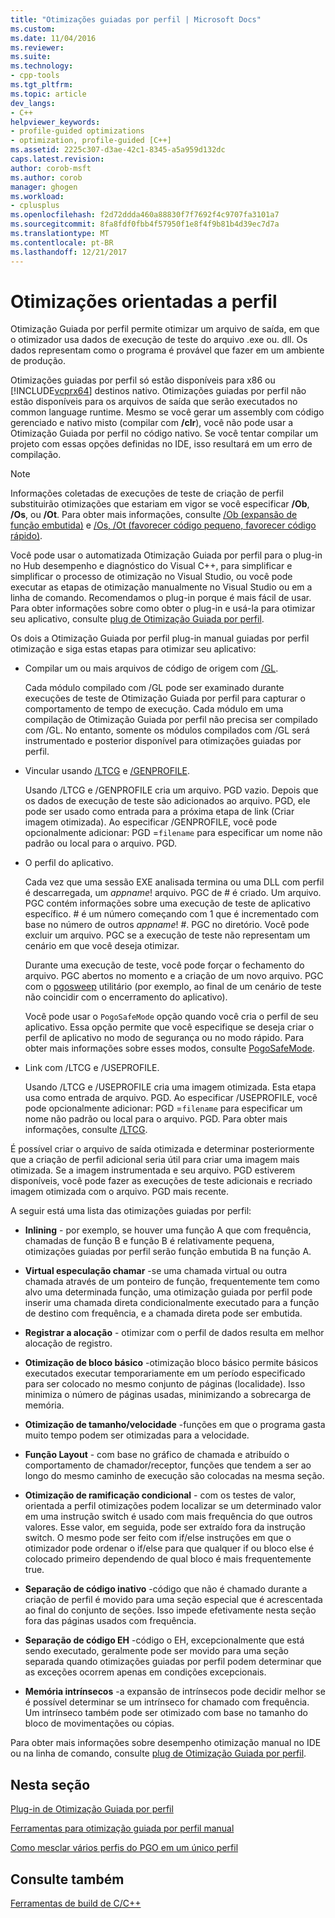 ```yaml
---
title: "Otimizações guiadas por perfil | Microsoft Docs"
ms.custom: 
ms.date: 11/04/2016
ms.reviewer: 
ms.suite: 
ms.technology:
- cpp-tools
ms.tgt_pltfrm: 
ms.topic: article
dev_langs:
- C++
helpviewer_keywords:
- profile-guided optimizations
- optimization, profile-guided [C++]
ms.assetid: 2225c307-d3ae-42c1-8345-a5a959d132dc
caps.latest.revision: 
author: corob-msft
ms.author: corob
manager: ghogen
ms.workload:
- cplusplus
ms.openlocfilehash: f2d72ddda460a88830f7f7692f4c9707fa3101a7
ms.sourcegitcommit: 8fa8fdf0fbb4f57950f1e8f4f9b81b4d39ec7d7a
ms.translationtype: MT
ms.contentlocale: pt-BR
ms.lasthandoff: 12/21/2017
---
```

# <a name="profile-guided-optimizations"></a>Otimizações orientadas a perfil
Otimização Guiada por perfil permite otimizar um arquivo de saída, em que o otimizador usa dados de execução de teste do arquivo .exe ou. dll. Os dados representam como o programa é provável que fazer em um ambiente de produção.  
  
 Otimizações guiadas por perfil só estão disponíveis para x86 ou [!INCLUDE[vcprx64](../../assembler/inline/includes/vcprx64_md.md)] destinos nativo. Otimizações guiadas por perfil não estão disponíveis para os arquivos de saída que serão executados no common language runtime. Mesmo se você gerar um assembly com código gerenciado e nativo misto (compilar com **/clr**), você não pode usar a Otimização Guiada por perfil no código nativo. Se você tentar compilar um projeto com essas opções definidas no IDE, isso resultará em um erro de compilação.  
  
> [!NOTE]
>  Informações coletadas de execuções de teste de criação de perfil substituirão otimizações que estariam em vigor se você especificar **/Ob**, **/Os**, ou **/Ot**. Para obter mais informações, consulte [/Ob (expansão de função embutida)](../../build/reference/ob-inline-function-expansion.md) e [/Os, /Ot (favorecer código pequeno, favorecer código rápido)](../../build/reference/os-ot-favor-small-code-favor-fast-code.md).  
  
 Você pode usar o automatizada Otimização Guiada por perfil para o plug-in no Hub desempenho e diagnóstico do Visual C++, para simplificar e simplificar o processo de otimização no Visual Studio, ou você pode executar as etapas de otimização manualmente no Visual Studio ou em a linha de comando. Recomendamos o plug-in porque é mais fácil de usar. Para obter informações sobre como obter o plug-in e usá-la para otimizar seu aplicativo, consulte [plug de Otimização Guiada por perfil](../../build/reference/profile-guided-optimization-in-the-performance-and-diagnostics-hub.md).  
  
 Os dois a Otimização Guiada por perfil plug-in manual guiadas por perfil otimização e siga estas etapas para otimizar seu aplicativo:  
  
-   Compilar um ou mais arquivos de código de origem com [/GL](../../build/reference/gl-whole-program-optimization.md).  
  
     Cada módulo compilado com /GL pode ser examinado durante execuções de teste de Otimização Guiada por perfil para capturar o comportamento de tempo de execução. Cada módulo em uma compilação de Otimização Guiada por perfil não precisa ser compilado com /GL. No entanto, somente os módulos compilados com /GL será instrumentado e posterior disponível para otimizações guiadas por perfil.  
  
-   Vincular usando [/LTCG](../../build/reference/ltcg-link-time-code-generation.md) e [/GENPROFILE](../../build/reference/genprofile-fastgenprofile-generate-profiling-instrumented-build.md).  
  
     Usando /LTCG e /GENPROFILE cria um arquivo. PGD vazio. Depois que os dados de execução de teste são adicionados ao arquivo. PGD, ele pode ser usado como entrada para a próxima etapa de link (Criar imagem otimizada). Ao especificar /GENPROFILE, você pode opcionalmente adicionar: PGD =`filename` para especificar um nome não padrão ou local para o arquivo. PGD.  
  
-   O perfil do aplicativo.  
  
     Cada vez que uma sessão EXE analisada termina ou uma DLL com perfil é descarregada, um *appname*! arquivo. PGC de # é criado. Um arquivo. PGC contém informações sobre uma execução de teste de aplicativo específico. # é um número começando com 1 que é incrementado com base no número de outros *appname*! #. PGC no diretório. Você pode excluir um arquivo. PGC se a execução de teste não representam um cenário em que você deseja otimizar.  
  
     Durante uma execução de teste, você pode forçar o fechamento do arquivo. PGC abertos no momento e a criação de um novo arquivo. PGC com o [pgosweep](../../build/reference/pgosweep.md) utilitário (por exemplo, ao final de um cenário de teste não coincidir com o encerramento do aplicativo).  
  
     Você pode usar o `PogoSafeMode` opção quando você cria o perfil de seu aplicativo. Essa opção permite que você especifique se deseja criar o perfil de aplicativo no modo de segurança ou no modo rápido. Para obter mais informações sobre esses modos, consulte [PogoSafeMode](../../build/reference/pogosafemode.md).  
  
-   Link com /LTCG e /USEPROFILE.  
  
     Usando /LTCG e /USEPROFILE cria uma imagem otimizada. Esta etapa usa como entrada de arquivo. PGD. Ao especificar /USEPROFILE, você pode opcionalmente adicionar: PGD =`filename` para especificar um nome não padrão ou local para o arquivo. PGD. Para obter mais informações, consulte [/LTCG](../../build/reference/ltcg-link-time-code-generation.md).  
  
 É possível criar o arquivo de saída otimizada e determinar posteriormente que a criação de perfil adicional seria útil para criar uma imagem mais otimizada. Se a imagem instrumentada e seu arquivo. PGD estiverem disponíveis, você pode fazer as execuções de teste adicionais e recriado imagem otimizada com o arquivo. PGD mais recente.  
  
 A seguir está uma lista das otimizações guiadas por perfil:  
  
-   **Inlining** - por exemplo, se houver uma função A que com frequência, chamadas de função B e função B é relativamente pequena, otimizações guiadas por perfil serão função embutida B na função A.  
  
-   **Virtual especulação chamar** -se uma chamada virtual ou outra chamada através de um ponteiro de função, frequentemente tem como alvo uma determinada função, uma otimização guiada por perfil pode inserir uma chamada direta condicionalmente executado para a função de destino com frequência, e a chamada direta pode ser embutida.  
  
-   **Registrar a alocação** - otimizar com o perfil de dados resulta em melhor alocação de registro.  
  
-   **Otimização de bloco básico** -otimização bloco básico permite básicos executados executar temporariamente em um período especificado para ser colocado no mesmo conjunto de páginas (localidade). Isso minimiza o número de páginas usadas, minimizando a sobrecarga de memória.  
  
-   **Otimização de tamanho/velocidade** -funções em que o programa gasta muito tempo podem ser otimizadas para a velocidade.  
  
-   **Função Layout** - com base no gráfico de chamada e atribuído o comportamento de chamador/receptor, funções que tendem a ser ao longo do mesmo caminho de execução são colocadas na mesma seção.  
  
-   **Otimização de ramificação condicional** - com os testes de valor, orientada a perfil otimizações podem localizar se um determinado valor em uma instrução switch é usado com mais frequência do que outros valores.  Esse valor, em seguida, pode ser extraído fora da instrução switch.  O mesmo pode ser feito com if/else instruções em que o otimizador pode ordenar o if/else para que qualquer if ou bloco else é colocado primeiro dependendo de qual bloco é mais frequentemente true.  
  
-   **Separação de código inativo** -código que não é chamado durante a criação de perfil é movido para uma seção especial que é acrescentada ao final do conjunto de seções. Isso impede efetivamente nesta seção fora das páginas usados com frequência.  
  
-   **Separação de código EH** -código o EH, excepcionalmente que está sendo executado, geralmente pode ser movido para uma seção separada quando otimizações guiadas por perfil podem determinar que as exceções ocorrem apenas em condições excepcionais.  
  
-   **Memória intrínsecos** -a expansão de intrínsecos pode decidir melhor se é possível determinar se um intrínseco for chamado com frequência. Um intrínseco também pode ser otimizado com base no tamanho do bloco de movimentações ou cópias.  
  
 Para obter mais informações sobre desempenho otimização manual no IDE ou na linha de comando, consulte [plug de Otimização Guiada por perfil](../../build/reference/profile-guided-optimization-in-the-performance-and-diagnostics-hub.md).  
  
## <a name="in-this-section"></a>Nesta seção  
 [Plug-in de Otimização Guiada por perfil](../../build/reference/profile-guided-optimization-in-the-performance-and-diagnostics-hub.md)  
  
 [Ferramentas para otimização guiada por perfil manual](../../build/reference/tools-for-manual-profile-guided-optimization.md)  
  
 [Como mesclar vários perfis do PGO em um único perfil](../../build/reference/how-to-merge-multiple-pgo-profiles-into-a-single-profile.md)  
  
## <a name="see-also"></a>Consulte também  
 [Ferramentas de build de C/C++](../../build/reference/c-cpp-build-tools.md)